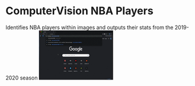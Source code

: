 # ComputerVision NBA Players
Identifies NBA players within images and outputs their stats from the 2019-2020 season
<img src="/static/readme/screenshots.gif" width="200">